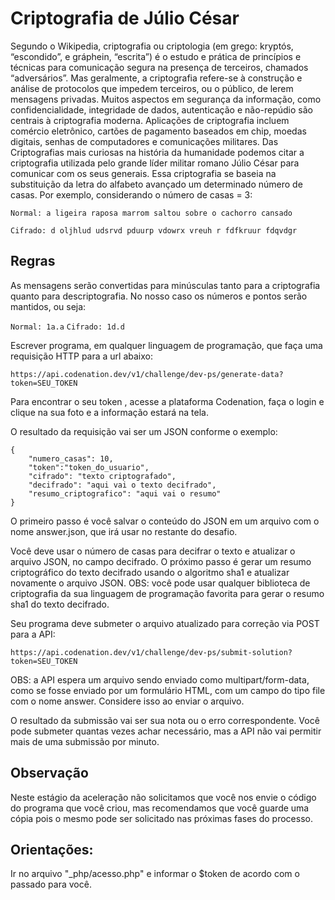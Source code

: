 # Criptografia de Júlio César

Segundo o Wikipedia, criptografia ou criptologia (em grego: kryptós, “escondido”, e gráphein, “escrita”) é o estudo e prática de princípios e técnicas para comunicação segura na presença de terceiros, chamados “adversários”. Mas geralmente, a criptografia refere-se à construção e análise de protocolos que impedem terceiros, ou o público, de lerem mensagens privadas. Muitos aspectos em segurança da informação, como confidencialidade, integridade de dados, autenticação e não-repúdio são centrais à criptografia moderna. Aplicações de criptografia incluem comércio eletrônico, cartões de pagamento baseados em chip, moedas digitais, senhas de computadores e comunicações militares. Das Criptografias mais curiosas na história da humanidade podemos citar a criptografia utilizada pelo grande líder militar romano Júlio César para comunicar com os seus generais. Essa criptografia se baseia na substituição da letra do alfabeto avançado um determinado número de casas. Por exemplo, considerando o número de casas = 3:

`Normal: a ligeira raposa marrom saltou sobre o cachorro cansado`

`Cifrado: d oljhlud udsrvd pduurp vdowrx vreuh r fdfkruur fdqvdgr`

## Regras

As mensagens serão convertidas para minúsculas tanto para a criptografia quanto para descriptografia. No nosso caso os números e pontos serão mantidos, ou seja: 

`Normal: 1a.a`
`Cifrado: 1d.d`

Escrever programa, em qualquer linguagem de programação, que faça uma requisição HTTP para a url abaixo:

`https://api.codenation.dev/v1/challenge/dev-ps/generate-data?token=SEU_TOKEN`

Para encontrar o seu token , acesse a plataforma Codenation, faça o login e clique na sua foto e a informação estará na tela.

O resultado da requisição vai ser um JSON conforme o exemplo:

```
{
	"numero_casas": 10,
	"token":"token_do_usuario",
	"cifrado": "texto criptografado",
	"decifrado": "aqui vai o texto decifrado",
	"resumo_criptografico": "aqui vai o resumo"
}
```

O primeiro passo é você salvar o conteúdo do JSON em um arquivo com o nome answer.json, que irá usar no restante do desafio.

Você deve usar o número de casas para decifrar o texto e atualizar o arquivo JSON, no campo decifrado. O próximo passo é gerar um resumo criptográfico do texto decifrado usando o algoritmo sha1 e atualizar novamente o arquivo JSON. OBS: você pode usar qualquer biblioteca de criptografia da sua linguagem de programação favorita para gerar o resumo sha1 do texto decifrado.

Seu programa deve submeter o arquivo atualizado para correção via POST para a API:

`https://api.codenation.dev/v1/challenge/dev-ps/submit-solution?token=SEU_TOKEN`

OBS: a API espera um arquivo sendo enviado como multipart/form-data, como se fosse enviado por um formulário HTML, com um campo do tipo file com o nome answer. Considere isso ao enviar o arquivo.

O resultado da submissão vai ser sua nota ou o erro correspondente. Você pode submeter quantas vezes achar necessário, mas a API não vai permitir mais de uma submissão por minuto.

## Observação 

Neste estágio da aceleração não solicitamos que você nos envie o código do programa que você criou, mas recomendamos que você guarde uma cópia pois o mesmo pode ser solicitado nas próximas fases do processo.

## Orientações:

Ir no arquivo "_php/acesso.php" e informar o $token de acordo com o passado para você.
